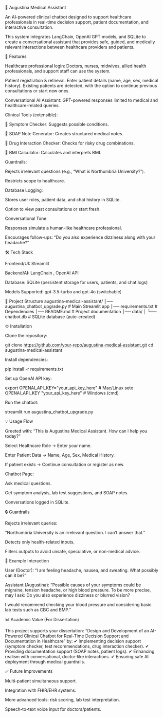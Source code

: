 📘 Augustina Medical Assistant

An AI-powered clinical chatbot designed to support healthcare professionals in real-time decision support, patient documentation, and interactive consultation.

This system integrates LangChain, OpenAI GPT models, and SQLite to create a conversational assistant that provides safe, guided, and medically relevant interactions between healthcare providers and patients.

🚀 Features

Healthcare professional login: Doctors, nurses, midwives, allied health professionals, and support staff can use the system.

Patient registration & retrieval: Enter patient details (name, age, sex, medical history). Existing patients are detected, with the option to continue previous consultations or start new ones.

Conversational AI Assistant: GPT-powered responses limited to medical and healthcare-related queries.

Clinical Tools (extensible):

🧠 Symptom Checker: Suggests possible conditions.

📝 SOAP Note Generator: Creates structured medical notes.

💊 Drug Interaction Checker: Checks for risky drug combinations.

🧮 BMI Calculator: Calculates and interprets BMI.

Guardrails:

Rejects irrelevant questions (e.g., “What is Northumbria University?”).

Restricts scope to healthcare.

Database Logging:

Stores user roles, patient data, and chat history in SQLite.

Option to view past consultations or start fresh.

Conversational Tone:

Responses simulate a human-like healthcare professional.

Encourages follow-ups: “Do you also experience dizziness along with your headache?”

🛠️ Tech Stack

Frontend/UI: Streamlit

Backend/AI: LangChain
, OpenAI API

Database: SQLite (persistent storage for users, patients, and chat logs)

Models Supported: gpt-3.5-turbo and gpt-4o (switchable)

📂 Project Structure
augustina-medical-assistant/
│── augustina_chatbot_upgrade.py   # Main Streamlit app
│── requirements.txt               # Dependencies
│── README.md                      # Project documentation
│── data/
│    └── chatbot.db                # SQLite database (auto-created)

⚙️ Installation

Clone the repository:

git clone https://github.com/your-repo/augustina-medical-assistant.git
cd augustina-medical-assistant


Install dependencies:

pip install -r requirements.txt


Set up OpenAI API key:

export OPENAI_API_KEY="your_api_key_here"   # Mac/Linux
setx OPENAI_API_KEY "your_api_key_here"     # Windows (cmd)


Run the chatbot:

streamlit run augustina_chatbot_upgrade.py

💡 Usage Flow

Greeted with: “This is Augustina Medical Assistant. How can I help you today?”

Select Healthcare Role → Enter your name.

Enter Patient Data → Name, Age, Sex, Medical History.

If patient exists → Continue consultation or register as new.

Chatbot Page:

Ask medical questions.

Get symptom analysis, lab test suggestions, and SOAP notes.

Conversations logged in SQLite.

🔒 Guardrails

Rejects irrelevant queries:

“Northumbria University is an irrelevant question. I can’t answer that.”

Detects only health-related inputs.

Filters outputs to avoid unsafe, speculative, or non-medical advice.

🏥 Example Interaction

User (Doctor):
“I am feeling headache, nausea, and sweating. What possibly can it be?”

Assistant (Augustina):
“Possible causes of your symptoms could be migraine, tension headache, or high blood pressure.
To be more precise, may I ask: Do you also experience dizziness or blurred vision?

I would recommend checking your blood pressure and considering basic lab tests such as CBC and BMP.”

📊 Academic Value (For Dissertation)

This project supports your dissertation:
“Design and Development of an AI-Powered Clinical Chatbot for Real-Time Decision Support and Documentation in Healthcare” by:
✔ Implementing decision support (symptom checker, test recommendations, drug interaction checker).
✔ Providing documentation support (SOAP notes, patient logs).
✔ Enhancing realism with conversational, doctor-like interactions.
✔ Ensuring safe AI deployment through medical guardrails.

✅ Future Improvements

Multi-patient simultaneous support.

Integration with FHIR/EHR systems.

More advanced tools: risk scoring, lab test interpretation.

Speech-to-text voice input for doctors/patients.
 